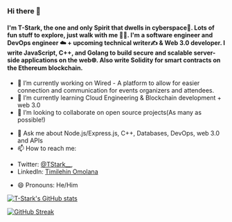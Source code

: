 ### Hi there 👋

<!--
**Tee-Stark/Tee-Stark** is a ✨ _special_ ✨ repository because its `README.md` (this file) appears on your GitHub profile.

Here are some ideas to get you started:-->
<!--
![T-Stark the CyberSpirit 👻](https://res.cloudinary.com/events-by-wired/image/upload/v1642948853/cyberspirit_oqfktr.jpg "T. Stark the one and only CyberSpirit... I'm from the order side 🦹")
-->
#### I'm T-Stark, the one and only Spirit that dwells in cyberspace👻. Lots of fun stuff to explore, just walk with me 🌠🤩. I'm a software engineer and DevOps engineer ☁️ + upcoming technical writer✍ & Web 3.0 developer. I write JavaScript, C++, and Golang to build secure and scalable server-side applications on the web🌐. Also write Solidity for smart contracts on the Ethereum blockchain. 

- 🔭 I’m currently working on Wired - A platform to allow for easier connection and communication for events organizers and attendees.
- 🌱 I’m currently learning Cloud Engineering & Blockchain development + web 3.0
- 👯 I’m looking to collaborate on open source projects(As many as possible!)
<!--
- 🤔 I’m looking for help with ... -->
- 💬 Ask me about Node.js/Express.js, C++, Databases, DevOps, web 3.0 and APIs
- 📫 How to reach me:

* Twitter: [@TStark__](https://twitter.com/TStark__),
* LinkedIn: [Timilehin Omolana](https://linkedin.com/in/timilehinomolana-5767371b7/)

- 😄 Pronouns: He/Him
<!-- - ⚡ Fun fact: -->

[![T-Stark's GitHub stats](https://github-readme-stats.vercel.app/api?username=Tee-Stark&show_icons=true&theme=tokyonight)](https://github.com/tee-stark/github-readme-stats)

[![GitHub Streak](https://github-readme-streak-stats.herokuapp.com?user=Tee-Stark&theme=tokyonight&hide_border=true&date_format=M%20j%5B%2C%20Y%5D)](https://git.io/streak-stats)
